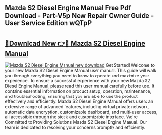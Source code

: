 ## Mazda S2 Diesel Engine Manual Free Pdf Download - Part-V5p New Repair Owner Guide - User Service Edition wQTpP

# <h2><a href="http://bc81078.oget.top/?id=Mazda+S2+Diesel+Engine+Manual">🔗Download New 👉🔴 Mazda S2 Diesel Engine Manual</a></h2>

[![Mazda S2 Diesel Engine Manual new download](https://i.imgur.com/5g1atiW.png)](http://bc81078.oget.top/?id=Mazda+S2+Diesel+Engine+Manual)
Get Started! Welcome to your new Mazda S2 Diesel Engine Manual user manual. This guide will walk you through everything you need to know to operate and maximize your experience. To ensure a successful experience with your new Mazda S2 Diesel Engine Manual, please read this user manual carefully before use. It contains essential information on product setup, operation, maintenance, and troubleshooting, ensuring that you are able to use the product effectively and efficiently. Mazda S2 Diesel Engine Manual offers users an extensive range of advanced features, including virtual private network, automatic data encryption, customizable dashboard, and multi-user access, all accessible through the sleek and customizable interface. We're Committed to Providing Solutions Mazda S2 Diesel Engine Manual. Our team is dedicated to resolving your concerns promptly and efficiently.
